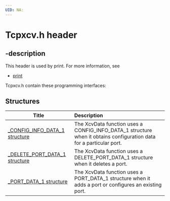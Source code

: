 ```yaml
---
UID: NA:
---
```


# Tcpxcv.h header

## -description

This header is used by print. For more information, see
- [print](../_print/index.md)

Tcpxcv.h contain these programming interfaces:


## Structures

| Title   | Description   |
| ---- |:---- |
| [_CONFIG_INFO_DATA_1 structure](ns-tcpxcv-_config_info_data_1.md) | The XcvData function uses a CONFIG_INFO_DATA_1 structure when it obtains configuration data for a particular port. |
| [_DELETE_PORT_DATA_1 structure](ns-tcpxcv-_delete_port_data_1.md) | The XcvData function uses a DELETE_PORT_DATA_1 structure when it deletes a port. |
| [_PORT_DATA_1 structure](ns-tcpxcv-_port_data_1.md) | The XcvData function uses a PORT_DATA_1 structure when it adds a port or configures an existing port. |
